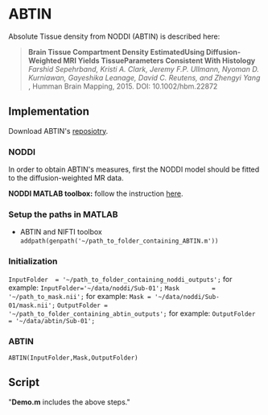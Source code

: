 # ABTIN
Absolute Tissue density from NODDI (ABTIN) is described here:
>**Brain Tissue Compartment Density EstimatedUsing Diffusion-Weighted MRI Yields TissueParameters Consistent With Histology**
>*Farshid Sepehrband, Kristi A. Clark, Jeremy F.P. Ullmann, Nyoman D. Kurniawan, Gayeshika Leanage, David C. Reutens, and Zhengyi Yang*
>, Humman Brain Mapping, 2015. DOI: 10.1002/hbm.22872

## Implementation
Download ABTIN's [reposiotry](https://github.com/sepehrband/ABTIN/archive/master.zip). 

### NODDI
In order to obtain ABTIN's measures, first the NODDI model should be fitted to the diffusion-weighted MR data.  

**NODDI MATLAB toolbox:** follow the instruction [here](http://mig.cs.ucl.ac.uk/index.php?n=Tutorial.NODDImatlab).

### Setup the paths in MATLAB
- ABTIN and NIFTI toolbox
`addpath(genpath('~/path_to_folder_containing_ABTIN.m'))`

### Initialization 
`InputFolder  = '~/path_to_folder_containing_noddi_outputs';` for example: `InputFolder='~/data/noddi/Sub-01';`
`Mask         = '~/path_to_mask.nii';`                        for example: `Mask = '~/data/noddi/Sub-01/mask.nii';`
`OutputFolder = '~/path_to_folder_containing_abtin_outputs';` for example: `OutputFolder = '~/data/abtin/Sub-01';`

### ABTIN
`ABTIN(InputFolder,Mask,OutputFolder)`

## Script
"**Demo.m** includes the above steps."
